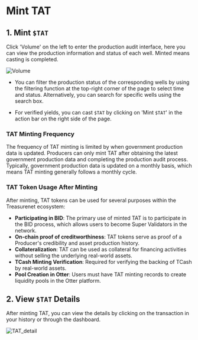 # Mint TAT

## 1. Mint `$TAT`

Click 'Volume' on the left to enter the production audit interface, here you can view the production information and status of each well. Minted means casting is completed.

![Volume](/img/docs/Volume.jpg)

- You can filter the production status of the corresponding wells by using the filtering function at the top-right corner of the page to select time and status. Alternatively, you can search for specific wells using the search box.

- For verified yields, you can cast `$TAT` by clicking on 'Mint `$TAT`' in the action bar on the right side of the page.

### TAT Minting Frequency

The frequency of TAT minting is limited by when government production data is updated. Producers can only mint TAT after obtaining the latest government production data and completing the production audit process. Typically, government production data is updated on a monthly basis, which means TAT minting generally follows a monthly cycle.

### TAT Token Usage After Minting

After minting, TAT tokens can be used for several purposes within the Treasurenet ecosystem:

- **Participating in BID**: The primary use of minted TAT is to participate in the BID process, which allows users to become Super Validators in the network.
- **On-chain proof of creditworthiness**: TAT tokens serve as proof of a Producer's credibility and asset production history.
- **Collateralization**: TAT can be used as collateral for financing activities without selling the underlying real-world assets.
- **TCash Minting Verification**: Required for verifying the backing of TCash by real-world assets.
- **Pool Creation in Otter**: Users must have TAT minting records to create liquidity pools in the Otter platform.

## 2. View `$TAT` Details

After minting TAT, you can view the details by clicking on the transaction in your history or through the dashboard.

![TAT_detail](/img/docs/TAT_detail.png)
